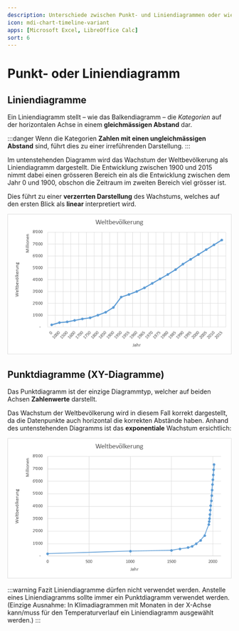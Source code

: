 ```yaml
---
description: Unterschiede zwischen Punkt- und Liniendiagrammen oder wieso Liniendiagramme «böse» sind!
icon: mdi-chart-timeline-variant
apps: [Microsoft Excel, LibreOffice Calc]
sort: 6
---
```


# Punkt- oder Liniendiagramm



## Liniendiagramme

Ein Liniendiagramm stellt – wie das Balkendiagramm – die *Kategorien* auf der horizontalen Achse in einem **gleichmässigen Abstand** dar.

:::danger
Wenn die Kategorien **Zahlen mit einen ungleichmässigen Abstand** sind, führt dies zu einer irreführenden Darstellung.
:::

Im untenstehenden Diagramm wird das Wachstum der Weltbevölkerung als Liniendiagramm dargestellt. Die Entwicklung zwischen 1900 und 2015 nimmt dabei einen grösseren Bereich ein als die Entwicklung zwischen dem Jahr 0 und 1900, obschon die Zeitraum im zweiten Bereich viel grösser ist.

Dies führt zu einer **verzerrten Darstellung** des Wachstums, welches auf den ersten Blick als **linear** interpretiert wird.

![Irreführende Darstellung des Wachstums der Weltbevölkerung](./images/line-chart.png)

## Punktdiagramme (XY-Diagramme)

Das Punktdiagramm ist der einzige Diagrammtyp, welcher auf beiden Achsen **Zahlenwerte** darstellt.

Das Wachstum der Weltbevölkerung wird in diesem Fall korrekt dargestellt, da die Datenpunkte auch horizontal die korrekten Abstände haben. Anhand des untenstehenden Diagramms ist das **exponentiale** Wachstum ersichtlich:

![Korrekte Darstellung des Wachstums der Weltbevölkerung](./images/xy-chart.png)

:::warning Fazit
 Liniendiagramme dürfen nicht verwendet werden. Anstelle eines Liniendiagramms sollte immer ein Punktdiagramm verwendet werden. (Einzige Ausnahme: In Klimadiagrammen mit Monaten in der X-Achse kann/muss für den Temperaturverlauf ein Liniendiagramm ausgewählt werden.)
:::
